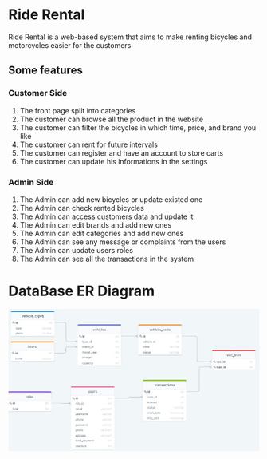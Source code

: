 # Ride Rental
Ride Rental is a web-based system that aims to make renting bicycles and motorcycles easier for the customers

## Some features

### Customer Side

1. The front page split into categories 
2. The customer can browse all the product in the website
3. The customer can filter the bicycles in which time, price, and brand you like
4. The customer can rent for future intervals
5. The customer can register and have an account to store carts
6. The customer can update his informations in the settings

### Admin Side
1. The Admin can add new bicycles or update existed one
2. The Admin can check rented bicycles
3. The Admin can access customers data and update it
4. The Admin can edit brands and add new ones
5. The Admin can edit categories and add new ones
6. The Admin can see any message or complaints from the users
7. The Admin can update users roles
8. The Admin can see all the transactions in the system 

# DataBase ER Diagram
![DataBase Diagram](https://github.com/sam96B/rideRental/blob/master/database_design.jpg)
